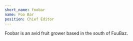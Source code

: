 ```yaml
---
short_name: foobar
name: Foo Bar
position: Chief Editor
---
```

Foobar is an avid fruit grower based in the south of FuuBaz.

